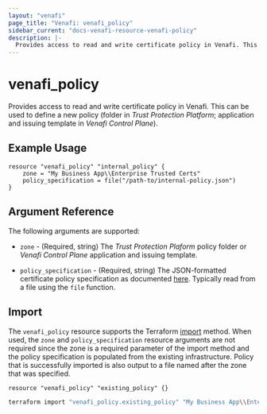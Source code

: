 ```yaml
---
layout: "venafi"
page_title: "Venafi: venafi_policy"
sidebar_current: "docs-venafi-resource-venafi-policy"
description: |-
  Provides access to read and write certificate policy in Venafi. This can be used to define a new policy.
---
```


# venafi_policy

Provides access to read and write certificate policy in Venafi. This can be used to define a new policy (folder in 
*Trust Protection Platform*; application and issuing template in *Venafi Control Plane*).

## Example Usage

```hcl
resource "venafi_policy" "internal_policy" {
    zone = "My Business App\\Enterprise Trusted Certs"
    policy_specification = file("/path-to/internal-policy.json")
}
```

## Argument Reference

The following arguments are supported:

* `zone` - (Required, string) The *Trust Protection Plaform* policy folder or *Venafi Control Plane* application and 
issuing template.

* `policy_specification` - (Required, string) The JSON-formatted certificate policy specification as documented 
[here](https://github.com/Venafi/vcert/blob/master/README-POLICY-SPEC.md). Typically read from a file using the `file` 
function.

## Import

The `venafi_policy` resource supports the Terraform [import](https://www.terraform.io/docs/cli/import/index.html) method. 
When used, the `zone` and `policy_specification` resource arguments are not required since the zone is a required 
parameter of the import method and the policy specification is populated from the existing infrastructure. Policy that 
is successfully imported is also output to a file named after the zone that was specified.

```hcl
resource "venafi_policy" "existing_policy" {}
```

```sh
terraform import "venafi_policy.existing_policy" "My Business App\\Enterprise Trusted Certs"
```
